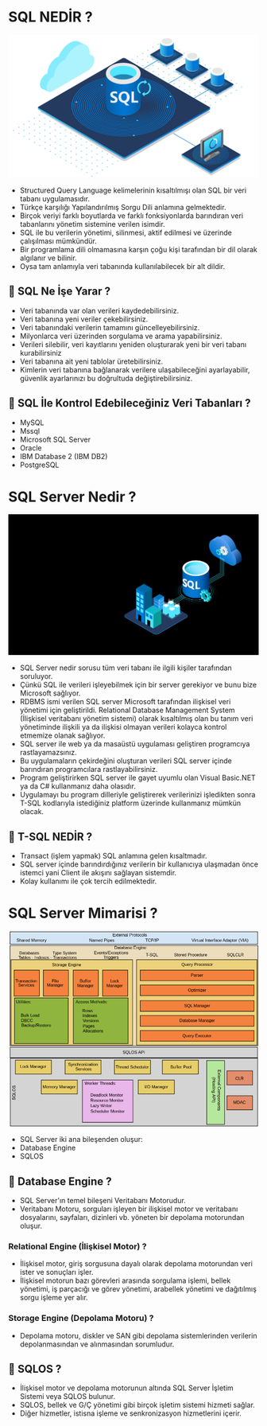 #  SQL NEDİR ?

<img src = "https://github.com/rasitesdmr/SQL/blob/master/images/sql1.png">

* Structured Query Language kelimelerinin kısaltılmışı olan SQL bir veri tabanı uygulamasıdır.
* Türkçe karşılığı Yapılandırılmış Sorgu Dili anlamına gelmektedir.
* Birçok veriyi farklı boyutlarda ve farklı fonksiyonlarda barındıran veri tabanlarını yönetim sistemine verilen isimdir.
* SQL ile bu verilerin yönetimi, silinmesi, aktif edilmesi ve üzerinde çalışılması mümkündür.
* Bir programlama dili olmamasına karşın çoğu kişi tarafından bir dil olarak algılanır ve bilinir. 
* Oysa tam anlamıyla veri tabanında kullanılabilecek bir alt dildir. 

## 📌 SQL Ne İşe Yarar ?

* Veri tabanında var olan verileri kaydedebilirsiniz.
* Veri tabanına yeni veriler çekebilirsiniz.
* Veri tabanındaki verilerin tamamını güncelleyebilirsiniz.
* Milyonlarca veri üzerinden sorgulama ve arama yapabilirsiniz.
* Verileri silebilir, veri kayıtlarını yeniden oluşturarak yeni bir veri tabanı kurabilirsiniz
* Veri tabanına ait yeni tablolar üretebilirsiniz.
* Kimlerin veri tabanına bağlanarak verilere ulaşabileceğini ayarlayabilir, güvenlik ayarlarınızı bu doğrultuda değiştirebilirsiniz.

## 📌 SQL İle Kontrol Edebileceğiniz Veri Tabanları ? 

* MySQL
* Mssql
* Microsoft SQL Server
* Oracle
* IBM Database 2 (IBM DB2)
* PostgreSQL

# SQL Server Nedir ?

<img src ="https://github.com/rasitesdmr/SQL/blob/master/images/sql2.jfif">

* SQL Server nedir sorusu tüm veri tabanı ile ilgili kişiler tarafından soruluyor.
* Çünkü SQL ile verileri işleyebilmek için bir server gerekiyor ve bunu bize Microsoft sağlıyor. 
* RDBMS ismi verilen SQL server Microsoft tarafından ilişkisel veri yönetimi için geliştirildi. Relational Database Management System (İlişkisel veritabanı yönetim sistemi) olarak kısaltılmış olan bu tanım veri yönetiminde ilişkili ya da ilişkisi olmayan verileri kolayca kontrol etmemize olanak sağlıyor.
* SQL server ile web ya da masaüstü uygulaması geliştiren programcıya rastlayamazsınız.
* Bu uygulamaların çekirdeğini oluşturan verileri SQL server içinde barındıran programcılara rastlayabilirsiniz.
* Program geliştirirken SQL server ile gayet uyumlu olan Visual Basic.NET ya da C# kullanmanız daha olasıdır.
* Uygulamayı bu program dilleriyle geliştirerek verilerinizi işledikten sonra T-SQL kodlarıyla istediğiniz platform üzerinde kullanmanız mümkün olacak.

## 📌 T-SQL NEDİR ? 

* Transact (işlem yapmak) SQL anlamına gelen kısaltmadır.
* SQL server içinde barındırdığınız verilerin bir kullanıcıya ulaşmadan önce istemci yani Client ile akışını sağlayan sistemdir.
* Kolay kullanımı ile çok tercih edilmektedir.

# SQL Server Mimarisi ? 

<img src = "https://github.com/rasitesdmr/SQL/blob/master/images/sql3.png">

* SQL Server iki ana bileşenden oluşur:
* Database Engine
* SQLOS

## 📌  Database Engine ? 

* SQL Server'ın temel bileşeni Veritabanı Motorudur.
* Veritabanı Motoru, sorguları işleyen bir ilişkisel motor ve veritabanı dosyalarını, sayfaları, dizinleri vb. yöneten bir depolama motorundan oluşur.

###  Relational Engine (İlişkisel Motor) ?

 * İlişkisel motor, giriş sorgusuna dayalı olarak depolama motorundan veri ister ve sonuçları işler.
 * İlişkisel motorun bazı görevleri arasında sorgulama işlemi, bellek yönetimi, iş parçacığı ve görev yönetimi, arabellek yönetimi ve dağıtılmış sorgu işleme yer alır.

 ###  Storage Engine (Depolama Motoru) ?

 * Depolama motoru, diskler ve SAN gibi depolama sistemlerinden verilerin depolanmasından ve alınmasından sorumludur.

## 📌  SQLOS ?
* İlişkisel motor ve depolama motorunun altında SQL Server İşletim Sistemi veya SQLOS bulunur.
* SQLOS, bellek ve G/Ç yönetimi gibi birçok işletim sistemi hizmeti sağlar.
* Diğer hizmetler, istisna işleme ve senkronizasyon hizmetlerini içerir.


